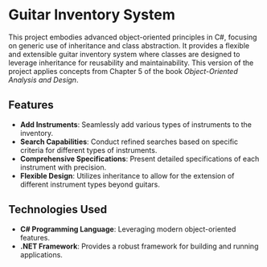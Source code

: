# Guitar Inventory System

This project embodies advanced object-oriented principles in C#, focusing on generic use of inheritance and class abstraction. It provides a flexible and extensible guitar inventory system where classes are designed to leverage inheritance for reusability and maintainability. This version of the project applies concepts from Chapter 5 of the book *Object-Oriented Analysis and Design*.

## Features

- **Add Instruments**: Seamlessly add various types of instruments to the inventory.
- **Search Capabilities**: Conduct refined searches based on specific criteria for different types of instruments.
- **Comprehensive Specifications**: Present detailed specifications of each instrument with precision.
- **Flexible Design**: Utilizes inheritance to allow for the extension of different instrument types beyond guitars.

## Technologies Used

- **C# Programming Language**: Leveraging modern object-oriented features.
- **.NET Framework**: Provides a robust framework for building and running applications.

